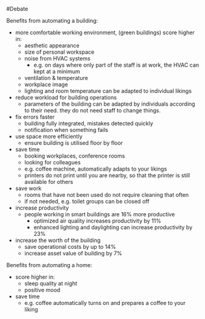 #Debate

Benefits from automating a building:
- more comfortable working environment, (green buildings) score higher in:
  * aesthetic appearance
  * size of personal workspace
  * noise from HVAC systems
    + e.g. on days where only part of the staff is at work, the HVAC can kept at a minimum
  * ventilation & temperature
  * workplace image
  * lighting and room temperature can be adapted to individual likings
- reduce workload for building operations
  * parameters of the building can be adapted by individuals according to their need.    they do not need staff to change things.
- fix errors faster
  * building fully integrated, mistakes detected quickly
  * notification when something fails
- use space more efficiently
  * ensure building is utilised floor by floor
- save time 
  * booking workplaces, conference rooms
  * looking for colleagues
  * e.g. coffee machine, automatically adapts to your likings
  * printers do not print until you are nearby, so that the printer is still available for others
- save work
  * rooms that have not been used do not require cleaning that often
  * if not needed, e.g. toilet groups can be closed off 
- increase productivity
  * people working in smart buildings are 16% more productive
    + optimized air quality increases productivity by 11%
    + enhanced lighting and daylighting can increase productivity by 23%
- increase the worth of the building
  * save operational costs by up to 14%
  * increase asset value of building by 7%

Benefits from automating a home:
- score higher in:
  * sleep quality at night
  * positive mood
- save time
  * e.g. coffee automatically turns on and prepares a coffee to your liking
